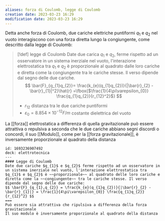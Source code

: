 ```yaml
---
aliases: forza di Coulomb, legge di Coulomb
creation date: 2023-03-23 16:29
modification date: 2023-03-23 16:29
---
```


Detta anche forza di Coulomb, due cariche elettriche puntiformi $q_{1}$ e $q_{2}$ nel vuoto interagiscono con una forza diretta lungo la congiungente, come descritto dalla legge di Coulomb:

> [!def] legge di Coulomb
> Date due carica $q_{1}$ e $q_{2}$, ferme rispetto ad un osservatore in un sistema inerziale nel vuoto, l'interazione elettrostatica tra $q_{1}$ e $q_{2}$ è proporzionale al quadrato dalle loro cariche e diretta come la congiungente tra le cariche stesse. Il verso dipende dal segno delle due cariche.
> $$
> \bar{F}_{q_{1}q_{2}}= \frac{k_{e}(q_{1}q_{2})}{|\bar{r}_{2} - \bar{r}_{1}|^2}\hat{r} =\fbox{$\frac{1}{4\pi\varepsilon_{0}} \frac{q_{1}q_{2}}{r_{12}^2}$}
> $$
> - $r_{12}$ distanza tra le due cariche puntiformi
> - $\varepsilon_{0} = 8.854 \times 10^{-12} F / m$ costante dielettrica del vuoto

La [[forza]] elettrostatica a differenza di quella gravitazionale può essere attrattiva o repulsiva a seconda che le due cariche abbiano segni discordi o concordi, il suo [[Modulo]], come per la [[forza gravitazionale]], è inversamente proporzionale al quadrato della distanza


```anki
id: 1693236907492
deck: elettrotecnica
---
#### Legge di Coulomb
Date due cariche $q_{1}$ e $q_{2}$ ferme rispetto ad un osservatore in un sistema inerziale nel vuoto, l'interazione elettrostatica tra $q_{1}$ e $q_{2}$ è ~~proporzionale~~ al quadrato delle loro cariche e diretta come la ~~congiungente~~ tra le cariche stesse. Il verso dipende dal segno delle due cariche:
$$ \bar{F}_{q_{1},q_{2}} = \frac{k_{e}(q_{1}q_{2})}{|\bar{r}_{2} - \bar{r}_{1}|} = \frac{1}{4\pi\varepsilon_{0}} \frac{q_{1}q_{2}}{r_{12}^2} $$
===
Può essere sia attrattiva che ripulsiva a differenza della forza gravitazionale
Il suo modulo è inversamente proporzionale al quadrato della distanza
```



